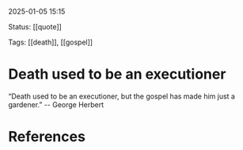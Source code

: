 2025-01-05 15:15

Status: [[quote]] 

Tags: [[death]], [[gospel]]


# Death used to be an executioner

“Death used to be an executioner, but the gospel has made him just a gardener.”
-- George Herbert







# References